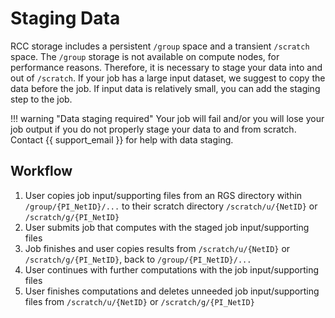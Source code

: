 # Staging Data

RCC storage includes a persistent `/group` space and a transient `/scratch` space. The `/group` storage is not available on compute nodes, for performance reasons. Therefore, it is necessary to stage your data into and out of `/scratch`. If your job has a large input dataset, we suggest to copy the data before the job. If input data is relatively small, you can add the staging step to the job.

!!! warning "Data staging required"
    Your job will fail and/or you will lose your job output if you do not properly stage your data to and from scratch. Contact {{ support_email }} for help with data staging.

## Workflow

1. User copies job input/supporting files from an RGS directory within `/group/{PI_NetID}/...` to their scratch directory `/scratch/u/{NetID}` or `/scratch/g/{PI_NetID}`
2. User submits job that computes with the staged job input/supporting files
3. Job finishes and user copies results from `/scratch/u/{NetID}` or `/scratch/g/{PI_NetID}`, back to `/group/{PI_NetID}/...`
4. User continues with further computations with the job input/supporting files
5. User finishes computations and deletes unneeded job input/supporting files from `/scratch/u/{NetID}` or `/scratch/g/{PI_NetID}`
